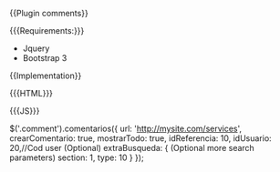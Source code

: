 {{Plugin comments}}


{{{Requirements:}}}

- Jquery
- Bootstrap 3

{{Implementation}}

{{{HTML}}}

<div class="comment" tag-comment="first_comment"></div> 


{{{JS}}}

$('.comment').comentarios({
      url: 'http://mysite.com/services',
      crearComentario: true,
      mostrarTodo: true,
      idReferencia: 10,
      idUsuario: 20,//Cod user (Optional)
      extraBusqueda: { (Optional more search parameters)
          section: 1,
          type: 10
      }
  }); 
